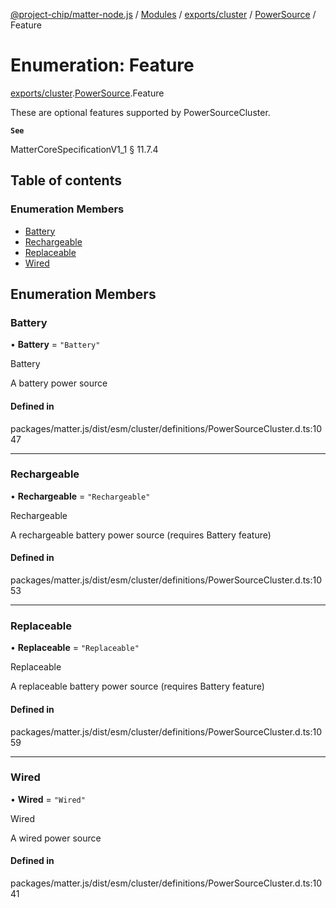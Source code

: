 [@project-chip/matter-node.js](../README.md) / [Modules](../modules.md) / [exports/cluster](../modules/exports_cluster.md) / [PowerSource](../modules/exports_cluster.PowerSource.md) / Feature

# Enumeration: Feature

[exports/cluster](../modules/exports_cluster.md).[PowerSource](../modules/exports_cluster.PowerSource.md).Feature

These are optional features supported by PowerSourceCluster.

**`See`**

MatterCoreSpecificationV1_1 § 11.7.4

## Table of contents

### Enumeration Members

- [Battery](exports_cluster.PowerSource.Feature.md#battery)
- [Rechargeable](exports_cluster.PowerSource.Feature.md#rechargeable)
- [Replaceable](exports_cluster.PowerSource.Feature.md#replaceable)
- [Wired](exports_cluster.PowerSource.Feature.md#wired)

## Enumeration Members

### Battery

• **Battery** = ``"Battery"``

Battery

A battery power source

#### Defined in

packages/matter.js/dist/esm/cluster/definitions/PowerSourceCluster.d.ts:1047

___

### Rechargeable

• **Rechargeable** = ``"Rechargeable"``

Rechargeable

A rechargeable battery power source (requires Battery feature)

#### Defined in

packages/matter.js/dist/esm/cluster/definitions/PowerSourceCluster.d.ts:1053

___

### Replaceable

• **Replaceable** = ``"Replaceable"``

Replaceable

A replaceable battery power source (requires Battery feature)

#### Defined in

packages/matter.js/dist/esm/cluster/definitions/PowerSourceCluster.d.ts:1059

___

### Wired

• **Wired** = ``"Wired"``

Wired

A wired power source

#### Defined in

packages/matter.js/dist/esm/cluster/definitions/PowerSourceCluster.d.ts:1041
